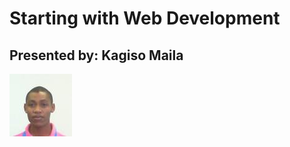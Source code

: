# Starting with Web Development
## Presented by: Kagiso Maila
<img src="https://raw.githubusercontent.com/kagisoM/starting-with-web-dev/master/img/Kagiso.jpg" alt="Kagiso's picture">



